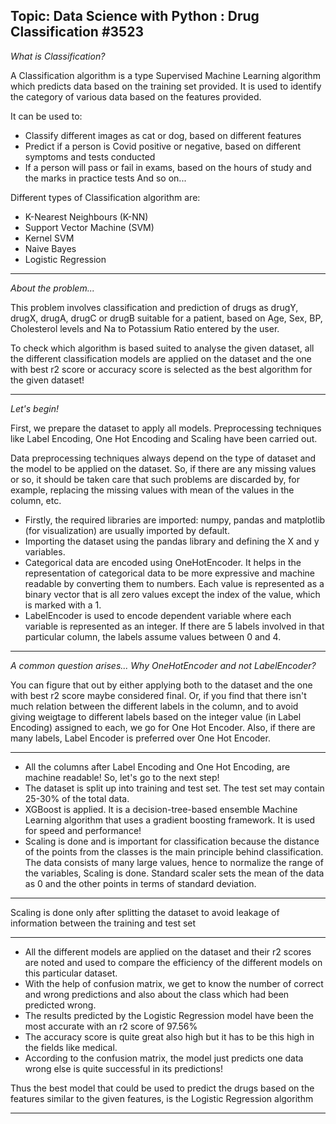 ## Topic: Data Science with Python : Drug Classification #3523

*What is Classification?*

A Classification algorithm is a type Supervised Machine Learning algorithm which predicts data based on the training set provided. It is used to identify the category of various data based on the features provided.

It can be used to:
* Classify different images as cat or dog, based on different features
* Predict if a person is Covid positive or negative, based on different symptoms and tests conducted
* If a person will pass or fail in exams, based on the hours of study and the marks in practice tests
And so on...

Different types of Classification algorithm are:
* K-Nearest Neighbours (K-NN)
* Support Vector Machine (SVM)
* Kernel SVM
* Naive Bayes
* Logistic Regression
---
*About the problem...*

This problem involves classification and prediction of drugs as drugY, drugX, drugA, drugC or drugB suitable for a patient, based on Age, Sex, BP, Cholesterol levels and Na to Potassium Ratio entered by the user.

To check which algorithm is based suited to analyse the given dataset, all the different classification models are applied on the dataset and the one with best r2 score or accuracy score is selected as the best algorithm for the given dataset!

---
*Let's begin!*

First, we prepare the dataset to apply all models. Preprocessing techniques like Label Encoding, One Hot Encoding and Scaling have been carried out.

Data preprocessing techniques always depend on the type of dataset and the model to be applied on the dataset. So, if there are any missing values or so, it should be taken care that such problems are discarded by, for example, replacing the missing values with mean of the values in the column, etc.

* Firstly, the required libraries are imported: numpy, pandas and matplotlib (for visualization) are usually imported by default.
* Importing the dataset using the pandas library and defining the X and y variables.
* Categorical data are encoded using OneHotEncoder. It helps in the representation of categorical data to be more expressive and machine readable by converting them to numbers. Each value is represented as a binary vector that is all zero values except the index of the value, which is marked with a 1.
* LabelEncoder is used to encode dependent variable where each variable is represented as an integer. If there are 5 labels involved in that particular column, the labels assume values between 0 and 4.

---
*A common question arises... Why OneHotEncoder and not LabelEncoder?*

You can figure that out by either applying both to the dataset and the one with best r2 score maybe considered final. Or, if you find that there isn't much relation between the different labels in the column, and to avoid giving weigtage to different labels based on the integer value (in Label Encoding) assigned to each, we go for One Hot Encoder. Also, if there are many labels, Label Encoder is preferred over One Hot Encoder.

---

* All the columns after Label Encoding and One Hot Encoding, are machine readable! So, let's go to the next step!
* The dataset is split up into training and test set. The test set may contain 25-30% of the total data.
* XGBoost is applied. It is a decision-tree-based ensemble Machine Learning algorithm that uses a gradient boosting framework. It is used for speed and performance!
* Scaling is done and is important for classification because the distance of the points from the classes is the main principle behind classification. The data consists of many large values, hence to normalize the range of the variables, Scaling is done. Standard scaler sets the mean of the data as 0 and the other points in terms of standard deviation.

---

Scaling is done only after splitting the dataset to avoid leakage of information between the training and test set

---

* All the different models are applied on the dataset and their r2 scores are noted and used to compare the efficiency of the different models on this particular dataset.
* With the help of confusion matrix, we get to know the number of correct and wrong predictions and also about the class which had been predicted wrong.
* The results predicted by the Logistic Regression model have been the most accurate with an r2 score of 97.56%
* The accuracy score is quite great also high but it has to be this high in the fields like medical. 
* According to the confusion matrix, the model just predicts one data wrong else is quite successful in its predictions!

Thus the best model that could be used to predict the drugs based on the features similar to the given features, is the Logistic Regression algorithm

---
